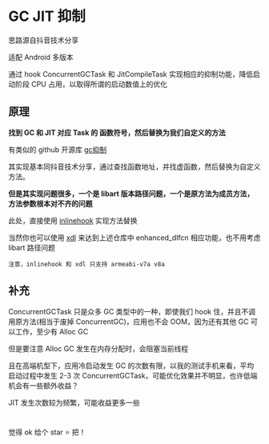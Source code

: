 # GC JIT 抑制

思路源自抖音技术分享

适配 Android 多版本

通过 hook ConcurrentGCTask 和 JitCompileTask 实现相应的抑制功能，降低启动阶段 CPU 占用，以取得所谓的启动数值上的优化

## 原理

**找到 GC 和 JIT 对应 Task 的 函数符号，然后替换为我们自定义的方法**

有类似的 github 开源库 [gc抑制](https://github.com/RicardoJiang/android-performance/blob/main/startup-optimize/src/main/cpp/StartUpOptimize.cpp)

其实现基本同抖音技术分享，通过查找函数地址，并找虚函数，然后替换为自定义方法。  

**但是其实现问题很多，一个是 libart 版本路径问题，一个是原方法为成员方法，方法参数根本对不齐的问题**

此处，直接使用 [inlinehook](https://github.com/bytedance/android-inline-hook) 实现方法替换

当然你也可以使用 [xdl](https://github.com/hexhacking/xDL) 来达到上述仓库中 enhanced_dlfcn 相应功能，也不用考虑 libart 路径问题


`注意，inlinehook 和 xdl 只支持 armeabi-v7a v8a`

## 补充

ConcurrentGCTask 只是众多 GC 类型中的一种，即使我们 hook 住，并且不调用原方法(相当于废掉 ConcurrentGC)，应用也不会 OOM，因为还有其他 GC 可以工作，至少有 Alloc GC

但是要注意 Alloc GC 发生在内存分配时，会阻塞当前线程

且在高端机型下，应用冷启动发生 GC 的次数有限，以我的测试手机来看，平均启动过程中发生 2-3 次 ConcurrentGCTask，可能优化效果并不明显，也许低端机会有一些额外收益？

JIT 发生次数较为频繁，可能收益更多一些

#
觉得 ok 给个 star ⭐️ 把！
